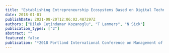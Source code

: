 ```yaml
---
title: "Establishing Entrepreneurship Ecosystems Based on Digital Technologies: A Policy Roadmap Approach at the City Level"
date: 2018-01-01
publishDate: 2021-08-20T12:06:02.487297Z
authors: ["Dilek Cetindamar Kozanoglu", "T Lammers", "N Sick"]
publication_types: ["2"]
abstract: ""
featured: false
publication: "*2018 Portland International Conference on Management of Engineering and łdots*"
---
```


